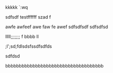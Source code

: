 kkkkk    `:wq

sdfsdf
testffffff
szad
f

awfe
awfeef
awe
faw
fe
awef
sdfsdfsdf
sdfsdfsd

lllll;;;;;;;
f
bbbb  ll


;l';sd;fdlsdsfssdfsdfds

sdfdsd

bbbbbbbbbbbbbbbbbbbbbbbbbbbbbbbbbbbb
